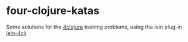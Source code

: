 # four-clojure-katas
Some solutions for the <a href="https://www.4clojure.com">4clojure</a> training problems, using the lein plug-in <a href="https://github.com/aengelberg/lein-4clj">lein-4clj</a>.
